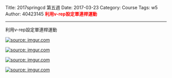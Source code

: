 Title: 2017springcd 第五週
Date: 2017-03-23
Category: Course
Tags: w5
Author: 40423145
<b><font color="red">利用v-rep設定單連桿運動</font></b>

<!-- PELICAN_END_SUMMARY -->
<hr/>

利用v-rep設定單連桿運動

<a href="http://imgur.com/oC3UNgA"><img src="http://i.imgur.com/oC3UNgA.png" title="source: imgur.com" /></a>


<a href="http://imgur.com/GF6skRj"><img src="http://i.imgur.com/GF6skRj.png" title="source: imgur.com" /></a>


<a href="http://imgur.com/3lcqdyr"><img src="http://i.imgur.com/3lcqdyr.png" title="source: imgur.com" /></a>


<a href="http://imgur.com/GULbM5T"><img src="http://i.imgur.com/GULbM5T.png" title="source: imgur.com" /></a>




